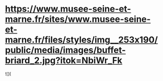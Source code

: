 # https://www.musee-seine-et-marne.fr/sites/www.musee-seine-et-marne.fr/files/styles/img__253x190/public/media/images/buffet-briard_2.jpg?itok=NbiWr_Fk

![](
